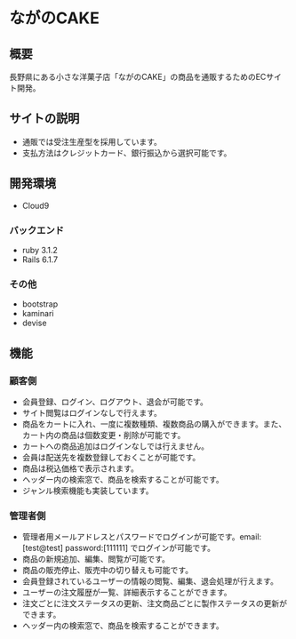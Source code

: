 # ながのCAKE

## 概要
長野県にある小さな洋菓子店「ながのCAKE」の商品を通販するためのECサイト開発。

## サイトの説明
- 通販では受注生産型を採用しています。
- 支払方法はクレジットカード、銀行振込から選択可能です。

## 開発環境
- Cloud9

### バックエンド
- ruby 3.1.2
- Rails 6.1.7

### その他
- bootstrap
- kaminari
- devise

## 機能

### 顧客側

- 会員登録、ログイン、ログアウト、退会が可能です。
- サイト閲覧はログインなしで行えます。
- 商品をカートに入れ、一度に複数種類、複数商品の購入ができます。また、カート内の商品は個数変更・削除が可能です。
- カートへの商品追加はログインなしでは行えません。
- 会員は配送先を複数登録しておくことが可能です。
- 商品は税込価格で表示されます。
- ヘッダー内の検索窓で、商品を検索することが可能です。
- ジャンル検索機能も実装しています。

### 管理者側

- 管理者用メールアドレスとパスワードでログインが可能です。email:[test@test] password:[111111] でログインが可能です。
- 商品の新規追加、編集、閲覧が可能です。
- 商品の販売停止、販売中の切り替えも可能です。
- 会員登録されているユーザーの情報の閲覧、編集、退会処理が行えます。
- ユーザーの注文履歴が一覧、詳細表示することができます。
- 注文ごとに注文ステータスの更新、注文商品ごとに製作ステータスの更新ができます。
- ヘッダー内の検索窓で、商品を検索することができます。